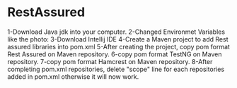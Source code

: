 # RestAssured

1-Download Java jdk into your computer.
2-Changed Environmet Variables like the photo:
3-Download Intellij IDE
4-Create a Maven project to add Rest assured libraries into pom.xml
5-After creating the project, copy pom format Rest Assured on Maven repository.
6-copy pom format TestNG on Maven repository.
7-copy pom format Hamcrest  on Maven repository.
8-After completing pom.xml repositories, delete "scope" line for each repositories added in pom.xml otherwise it will now work.
